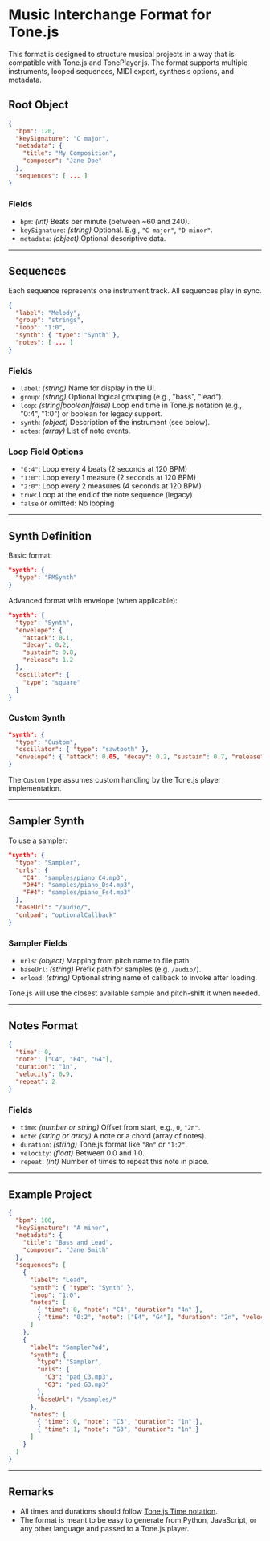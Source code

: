 # Music Interchange Format for Tone.js

This format is designed to structure musical projects in a way that is compatible with Tone.js and TonePlayer.js. The format supports multiple instruments, looped sequences, MIDI export, synthesis options, and metadata.

## Root Object

```json
{
  "bpm": 120,
  "keySignature": "C major",
  "metadata": {
    "title": "My Composition",
    "composer": "Jane Doe"
  },
  "sequences": [ ... ]
}
````

### Fields

* `bpm`: *(int)* Beats per minute (between \~60 and 240).
* `keySignature`: *(string)* Optional. E.g., `"C major"`, `"D minor"`.
* `metadata`: *(object)* Optional descriptive data.

---

## Sequences

Each sequence represents one instrument track. All sequences play in sync.

```json
{
  "label": "Melody",
  "group": "strings",
  "loop": "1:0",
  "synth": { "type": "Synth" },
  "notes": [ ... ]
}
```

### Fields

* `label`: *(string)* Name for display in the UI.
* `group`: *(string)* Optional logical grouping (e.g., "bass", "lead").
* `loop`: *(string|boolean|false)* Loop end time in Tone.js notation (e.g., "0:4", "1:0") or boolean for legacy support.
* `synth`: *(object)* Description of the instrument (see below).
* `notes`: *(array)* List of note events.

### Loop Field Options

* `"0:4"`: Loop every 4 beats (2 seconds at 120 BPM)
* `"1:0"`: Loop every 1 measure (2 seconds at 120 BPM)  
* `"2:0"`: Loop every 2 measures (4 seconds at 120 BPM)
* `true`: Loop at the end of the note sequence (legacy)
* `false` or omitted: No looping

---

## Synth Definition

Basic format:

```json
"synth": {
  "type": "FMSynth"
}
```

Advanced format with envelope (when applicable):

```json
"synth": {
  "type": "Synth",
  "envelope": {
    "attack": 0.1,
    "decay": 0.2,
    "sustain": 0.8,
    "release": 1.2
  },
  "oscillator": {
    "type": "square"
  }
}
```

### Custom Synth

```json
"synth": {
  "type": "Custom",
  "oscillator": { "type": "sawtooth" },
  "envelope": { "attack": 0.05, "decay": 0.2, "sustain": 0.7, "release": 1.5 }
}
```

The `Custom` type assumes custom handling by the Tone.js player implementation.

---

## Sampler Synth

To use a sampler:

```json
"synth": {
  "type": "Sampler",
  "urls": {
    "C4": "samples/piano_C4.mp3",
    "D#4": "samples/piano_Ds4.mp3",
    "F#4": "samples/piano_Fs4.mp3"
  },
  "baseUrl": "/audio/",
  "onload": "optionalCallback"
}
```

### Sampler Fields

* `urls`: *(object)* Mapping from pitch name to file path.
* `baseUrl`: *(string)* Prefix path for samples (e.g. `/audio/`).
* `onload`: *(string)* Optional string name of callback to invoke after loading.

Tone.js will use the closest available sample and pitch-shift it when needed.

---

## Notes Format

```json
{
  "time": 0,
  "note": ["C4", "E4", "G4"],
  "duration": "1n",
  "velocity": 0.9,
  "repeat": 2
}
```

### Fields

* `time`: *(number or string)* Offset from start, e.g., `0`, `"2n"`.
* `note`: *(string or array)* A note or a chord (array of notes).
* `duration`: *(string)* Tone.js format like `"8n"` or `"1:2"`.
* `velocity`: *(float)* Between 0.0 and 1.0.
* `repeat`: *(int)* Number of times to repeat this note in place.

---

## Example Project

```json
{
  "bpm": 100,
  "keySignature": "A minor",
  "metadata": {
    "title": "Bass and Lead",
    "composer": "Jane Smith"
  },
  "sequences": [
    {
      "label": "Lead",
      "synth": { "type": "Synth" },
      "loop": "1:0",
      "notes": [
        { "time": 0, "note": "C4", "duration": "4n" },
        { "time": "0:2", "note": ["E4", "G4"], "duration": "2n", "velocity": 0.8 }
      ]
    },
    {
      "label": "SamplerPad",
      "synth": {
        "type": "Sampler",
        "urls": {
          "C3": "pad_C3.mp3",
          "G3": "pad_G3.mp3"
        },
        "baseUrl": "/samples/"
      },
      "notes": [
        { "time": 0, "note": "C3", "duration": "1n" },
        { "time": 1, "note": "G3", "duration": "1n" }
      ]
    }
  ]
}
```

---

## Remarks

* All times and durations should follow [Tone.js Time notation](https://tonejs.github.io/docs/20.0.25/type/Time).
* The format is meant to be easy to generate from Python, JavaScript, or any other language and passed to a Tone.js player.